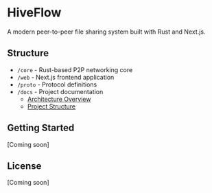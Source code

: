 # HiveFlow

A modern peer-to-peer file sharing system built with Rust and Next.js.

## Structure
- `/core` - Rust-based P2P networking core
- `/web` - Next.js frontend application
- `/proto` - Protocol definitions
- `/docs` - Project documentation
  - [Architecture Overview](docs/Architecture%20HLD.md)
  - [Project Structure](docs/HiveFlow%20project%20structure.md)

## Getting Started
[Coming soon]

## License
[Coming soon]